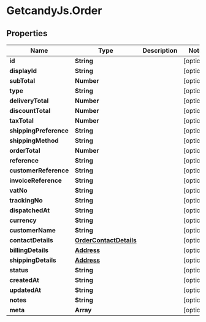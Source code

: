 # GetcandyJs.Order

## Properties

Name | Type | Description | Notes
------------ | ------------- | ------------- | -------------
**id** | **String** |  | [optional] 
**displayId** | **String** |  | [optional] 
**subTotal** | **Number** |  | [optional] 
**type** | **String** |  | [optional] 
**deliveryTotal** | **Number** |  | [optional] 
**discountTotal** | **Number** |  | [optional] 
**taxTotal** | **Number** |  | [optional] 
**shippingPreference** | **String** |  | [optional] 
**shippingMethod** | **String** |  | [optional] 
**orderTotal** | **Number** |  | [optional] 
**reference** | **String** |  | [optional] 
**customerReference** | **String** |  | [optional] 
**invoiceReference** | **String** |  | [optional] 
**vatNo** | **String** |  | [optional] 
**trackingNo** | **String** |  | [optional] 
**dispatchedAt** | **String** |  | [optional] 
**currency** | **String** |  | [optional] 
**customerName** | **String** |  | [optional] 
**contactDetails** | [**OrderContactDetails**](OrderContactDetails.md) |  | [optional] 
**billingDetails** | [**Address**](Address.md) |  | [optional] 
**shippingDetails** | [**Address**](Address.md) |  | [optional] 
**status** | **String** |  | [optional] 
**createdAt** | **String** |  | [optional] 
**updatedAt** | **String** |  | [optional] 
**notes** | **String** |  | [optional] 
**meta** | **Array** |  | [optional] 


